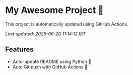 # My Awesome Project 🚀

This project is automatically updated using GitHub Actions.

_Last updated: 2025-06-20 11:14:12 IST_

## Features
- Auto-update README using Python 🐍
- Auto Git push with GitHub Actions 🤖
